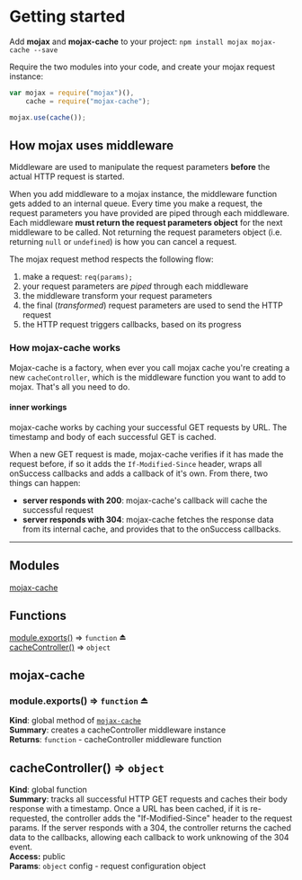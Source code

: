 # Getting started
Add **mojax** and **mojax-cache** to your project:
`npm install mojax mojax-cache --save`

Require the two modules into your code, and create your mojax request instance:
```js
var mojax = require("mojax")(),
    cache = require("mojax-cache");

mojax.use(cache());
```

## How mojax uses middleware
Middleware are used to manipulate the request parameters **before** the actual HTTP request is started.

When you add middleware to a mojax instance, the middleware function gets added to an internal queue.
Every time you make a request, the request parameters you have provided are piped through each middleware.
Each middleware **must return the request parameters object** for the next middleware to be called. Not returning the request parameters object
(i.e. returning `null` or `undefined`) is how you can cancel a request.

The mojax request method respects the following flow:

1. make a request: `req(params);`
2. your request parameters are *piped* through each middleware
3. the middleware transform your request parameters
4. the final (*transformed*) request parameters are used to send the HTTP request
5. the HTTP request triggers callbacks, based on its progress

### How mojax-cache works
Mojax-cache is a factory, when ever you call mojax cache you're creating a new `cacheController`, which is the middleware function you want to add to mojax. That's all you need to do.

#### inner workings
mojax-cache works by caching your successful GET requests by URL. The timestamp and body of each successful GET is cached.

When a new GET request is made, mojax-cache verifies if it has made the request before, if so it adds the `If-Modified-Since` header, wraps all onSuccess callbacks and adds a callback of it's own. From there, two things can happen:

- **server responds with 200**: mojax-cache's callback will cache the successful request
- **server responds with 304**: mojax-cache fetches the response data from its internal cache, and provides that to the onSuccess callbacks.

--------
## Modules

<dl>
<dt><a href="#module_mojax-cache">mojax-cache</a></dt>
<dd></dd>
</dl>

## Functions

<dl>
<dt><a href="#exp_module_mojax-cache--module.exports">module.exports()</a> ⇒ <code>function</code> ⏏</dt>
<dd></dd>
<dt><a href="#cacheController">cacheController()</a> ⇒ <code>object</code></dt>
<dd></dd>
</dl>

<a name="module_mojax-cache"></a>

## mojax-cache
<a name="exp_module_mojax-cache--module.exports"></a>

### module.exports() ⇒ <code>function</code> ⏏
**Kind**: global method of <code>[mojax-cache](#module_mojax-cache)</code>  
**Summary**: creates a cacheController middleware instance  
**Returns**: <code>function</code> - cacheController middleware function  
<a name="cacheController"></a>

## cacheController() ⇒ <code>object</code>
**Kind**: global function  
**Summary**: tracks all successful HTTP GET requests and caches their body response with a timestamp.
Once a URL has been cached, if it is re-requested, the controller adds the "If-Modified-Since" header to the request params.
If the server responds with a 304, the controller returns the cached data to the callbacks, allowing each callback to work unknowing of the
304 event.  
**Access:** public  
**Params**: <code>object</code> config - request configuration object  
